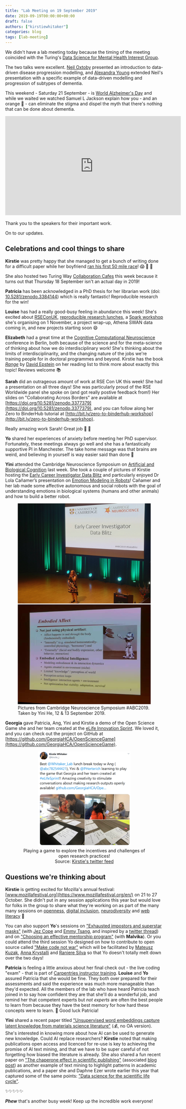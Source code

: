 ```yaml
---
title: "Lab Meeting on 19 September 2019"
date: 2019-09-19T00:00:00+00:00
draft: false
authors: ["kirstiewhitaker"]
categories: blog
tags: [lab-meeting]
---
```


We didn't have a lab meeting today because the timing of the meeting coincided with the Turing's [Data Science for Mental Health Interest Group](https://turing-ds4mh.github.io/index.html).

The two talks were excellent.
[Neil Oxtoby](http://neiloxtoby.com/) presented an introduction to data-driven disease progression modelling, and [Alexandra Young](https://ayoungresearch.wordpress.com/) extended Neil's presentation with a specific example of data-driven modelling and progression of subtypes of dementia.

This weekend - Saturday 21 September - is [World Alzheimer's Day](https://www.alzheimers.org.uk/get-involved/world-alzheimers-day) and while we waited we watched Samuel L Jackson explain how you - and an orange 🍊 - can eliminate the stigma and dispel the myth that there's nothing that can be done about dementia.

<iframe width="560" height="315" src="https://www.youtube.com/embed/L3AyD4RABOc" frameborder="0" allow="accelerometer; autoplay; encrypted-media; gyroscope; picture-in-picture" allowfullscreen></iframe>

Thank you to the speakers for their important work.

On to our updates.

## Celebrations and cool things to share

**Kirstie** was pretty happy that she managed to get a bunch of writing done for a difficult paper while her boyfriend [ran his first 50 mile race](https://twitter.com/kirstie_j/status/1172958717924532231?s=20)! 😱 🏃 💨

She also hosted two Turing Way [Collaboration Cafes](https://github.com/alan-turing-institute/the-turing-way/blob/master/project_management/online-collaboration-cafe.md) this week because it turns out that Thursday 18 September isn't an actual day in 2019!

**Patricia** has been acknowledged in a PhD thesis for her librarian work (doi: [10.5281/zenodo.3384144](https://doi.org/10.5281/zenodo.3384144)) which is really fantastic!
Reproducible research for the win!

**Louise** has had a really good-busy feeling in abundance this week!
She's excited about [RSEConUK](https://rse.ac.uk/conf2019/), [reproducible research lunches](https://github.com/alan-turing-institute/ReproducibleResearchResources/issues/19), a [Spark workshop](https://www.turing.ac.uk/events/introduction-spark-data-scientists) she's organising on 1 November, a project wrap-up, Athena SWAN data coming in, and new projects starting soon 😄

**Elizabeth** had a great time at the [Cognitive Computational Neuroscience](https://ccneuro.org/2019/) conference in Berlin, both because of the science and for the meta-science of thinking about how we do interdisciplinary work!
She's thinking about the limits of interdisciplinarity, and the changing nature of the jobs we're training people for in doctoral programmes and beyond.
Kirstie has the book [_Range_](https://www.goodreads.com/book/show/41795733-range) by [David Epstein](https://www.davidepstein.com/) on her reading list to think more about exactly this topic!
Reviews welcome 📚

**Sarah** did an outrageous amount of work at RSE Con UK this week!
She had a presentation on all three days!
She was particularly proud of the RSE Worldwide panel she spoke on (and got really postive feedback from!)
Her slides on "Collaborating Across Borders" are available at [https://doi.org/10.5281/zenodo.3377379](https://doi.org/10.5281/zenodo.3377379), and you can follow along her Zero to BinderHub tutorial at [http://bit.ly/zero-to-binderhub-workshop](http://bit.ly/zero-to-binderhub-workshop).

Really amazing work Sarah!
Great job 🚀 🌟

**Yo** shared her experiences of anxiety before meeting her PhD supervisor.
Fortunately, these meetings always go well and she has a fantastically supportive PI in Manchester.
The take home message was that brains are weird, and believing in yourself is way easier said than done 💓

**Yini** attended the Cambridge Neuroscience Symposium on [Artificial and Biological Cognition](http://www.neuroscience.cam.ac.uk/events/ABC2019/) last week.
She took a couple of pictures of Kirstie hosting the [Early Career Investigator Data Blitz](https://github.com/WhitakerLab/DataBlitzResources) and particularly enjoyed Dr Lola Cañamer’s presentation on [Emotion Modeling in Robots](http://emotion-modeling.info/)!
Cañamer and her lab made some affective autonomous and social robots with the goal of understanding emotions in biological systems (humans and other animals) and how to build a better robot.

<figure class="half">
  <img src="/images/lab-meeting/2019-09-19/abc2019-datablitz-kirstie.jpg" alt="Kirstie on stage introducing data blitz">
  <img src="/images/lab-meeting/2019-09-19/abc2019-emotionalrobots.jpg" alt="Slide of talk about embodied affect in robots">
  <figcaption>Pictures from Cambridge Neuroscience Symposium #ABC2019.
              Taken by Yini He, 12 & 13 September 2019.
  </figcaption>
</figure>

**Georgia** gave Patricia, Ang, Yini and Kirstie a demo of the Open Science Game she and her team created at the [eLife Innovation Sprint](https://sprint.elifesciences.org).
We loved it, and you can check out the project on GitHub at [https://github.com/GeorgiaHCA/OpenScienceGame](https://github.com/GeorgiaHCA/OpenScienceGame).

<figure>
  <center>
  <img src="/images/lab-meeting/2019-09-19/open-science-game-twitter.png" alt="Screen shot of tweet with pictures of team members playing card game" width="70%">
  <figcaption>Playing a game to explore the incentives and challenges of open research practices!<br>
              Source: <a href="https://twitter.com/kirstie_j/status/1174030821193392129?s=20">Kirstie's twitter feed</a>
  </figcaption>
  </center>
</figure>

## Questions we're thinking about

**Kirstie** is getting excited for Mozilla's annual festival: [www.mozillafestival.org](https://www.mozillafestival.org/en/) on 21 to 27 October.
She didn't put in any session applications this year but would love for folks in the group to share what they're working on as part of the many many sessions on [openness](https://www.mozillafestival.org/en/spaces/openness/), [digital inclusion](https://www.mozillafestival.org/en/spaces/digital-inclusion/), [neurodiversity](https://www.mozillafestival.org/en/spaces/neurodiversity/) and [web literacy](https://www.mozillafestival.org/en/spaces/web-literacy/) 💖

You can also support **Yo**'s sessions on ["Exhausted impostors and superstar masks"](https://public.zenkit.com/i/2RH604FcHf/piV4I8VtX/exhausted-impostors-and-superstar-masks?v=A2QcaWQ-QO) (with [Jez Cope](https://twitter.com/jezcope) and [Emmy Tsang](https://twitter.com/emmy_ft), and inspired by a [twitter thread](https://twitter.com/yoyehudi/status/1118474644766560256)) and on ["Choosing an effective mentorship program"](https://public.zenkit.com/i/2RH604FcHf/sCleORy_8MO/choosing-an-effective-mentorship-program?v=A2QcaWQ-QO) (with **Malvika**).
Or you could attend the third session Yo designed on how to contribute to open source called ["Make code not war"](https://public.zenkit.com/i/2RH604FcHf/lxidIjLBNB/make-code-not-war-contributing-to-open-source?v=A2QcaWQ-QO) which will be facilitated by [Mateusz Kuzak](https://twitter.com/matkuzak), [Anna Krystalli](https://twitter.com/annakrystalli) and [Raniere Silva](https://twitter.com/rgaiacs) so that Yo doesn't totally melt down over the two days!

**Patricia** is feeling a little anxious about her final check out - the live coding "exam" - that is part of [Carpentries instructor training](https://carpentries.github.io/instructor-training/).
**Louise** and **Yo** assured Patricia that she would be fine.
They both over prepared for their assessments and said the experience was much more manageable than they'd expected.
All the members of the lab who have heard Patricia teach joined in to say how confident they are that she'll do a wonderful job, and remind her that competent experts but _not experts_ are often the best people to learn from because they have the best memory for how hard these concepts were to learn.
💜 Good luck Patricia!

**Yini** shared a recent paper titled ["Unsupervised word embeddings capture latent knowledge from materials science literature"](https://doi.org/10.1038/s41586-019-1335-8) (💰, no OA version).
She's interested in knowing more about how AI can be used to generate new knowledge.
Could AI replace researchers?
**Kirstie** noted that making publications open access and licenced for re-use is key to achieving the promise of AI text mining, and that we have to be super careful of not forgetting how biased the literature is already.
She also shared a fun recent paper on ["The chaperone effect in scientific publishing"](https://doi.org/10.1073/pnas.1800471115) (associated [blog post](https://www.sciencemag.org/careers/2018/12/yes-it-getting-harder-publish-prestigious-journals-if-you-haven-t-already)) as another example of text mining to highlight patterns in academic publications, and a paper she and Daphne Ezer wrote earlier this year that captured some of the same points: ["Data science for the scientific life cycle"](https://doi.org/10.7554/eLife.43979).

✨✨✨✨✨

***Phew*** that's another busy week!
Keep up the incredible work everyone!
